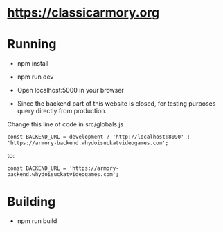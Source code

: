 

# https://classicarmory.org



# Running
* npm install
* npm run dev
* Open localhost:5000 in your browser

* Since the backend part of this website is closed, for testing purposes query directly from production.

Change this line of code in src/globals.js

`const BACKEND_URL = development ? 'http://localhost:8090' : 'https://armory-backend.whydoisuckatvideogames.com';`

to:

`const BACKEND_URL = 'https://armory-backend.whydoisuckatvideogames.com';`

# Building
* npm run build

